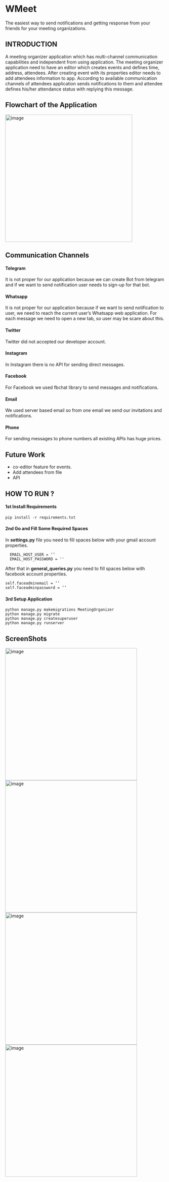 # WMeet 

The easiest way to send notifications and getting response from your friends for your meeting organizations. 

## INTRODUCTION

A meeting organizer application which has multi-channel communication capabilities and independent from using application. The meeting organizer application need to have an editor which creates events and defines time, address, attendees. After creating event with its properties editor needs to add attendees information to app. According to available communication channels of attendees application sends notifications to them and attendee defines his/her attendance status with replying this message.

## Flowchart of the Application

<img width="401" alt="image" src="https://user-images.githubusercontent.com/32219894/71528389-9c6ef180-28f0-11ea-8305-bb519764cdf9.png">

## Communication Channels 

#### Telegram
It is not proper for our application because we can create Bot from telegram and if we want to send notification user needs to sign-up for that bot.

#### Whatsapp 
It is not proper for our application because if we want to send notification to user, we need to reach the current user’s Whatsapp web application. For each message we need to open a new tab, so user may be scare about this.

#### Twitter 
Twitter did not accepted our developer account.

#### Instagram 
In Instagram there is no API for sending direct messages. 

#### Facebook
For Facebook we used fbchat library to send messages and notifications. 

#### Email 
We used server based email so from one email we send our invitations and notifications. 

#### Phone 
For sending messages to phone numbers all existing APIs has huge prices.



## Future Work

   - co-editor feature for events. 
   - Add attendees from file
   - API
   
## HOW TO RUN ?

#### 1st Install Requirements

    pip install -r requirements.txt


#### 2nd Go and Fill Some Required Spaces

In **settings.py** file you need to fill spaces below with your gmail account properties.

      EMAIL_HOST_USER = ‘’
      EMAIL_HOST_PASSWORD = ''
      
After that in **general_queries.py** you need to fill spaces below with facebook account properties.

    self.faceadminemail = ‘’
    self.faceadminpassword = ‘’


#### 3rd Setup Application 
    python manage.py makemigrations MeetingOrganizer 
    python manage.py migrate
    python manage.py createsuperuser
    python manage.py runserver
 
 
 ## ScreenShots
 
 <img width="416" alt="image" src="https://user-images.githubusercontent.com/32219894/71528580-94fc1800-28f1-11ea-85a3-90201c5dd226.png">
 
 <img width="416" alt="image" src="https://user-images.githubusercontent.com/32219894/71528588-9e858000-28f1-11ea-9199-e2a0b9f2b7c6.png">
 
 
 <img width="416" alt="image" src="https://user-images.githubusercontent.com/32219894/71528595-a7765180-28f1-11ea-8791-27eae6b4555c.png">


<img width="416" alt="image" src="https://user-images.githubusercontent.com/32219894/71528605-b3faaa00-28f1-11ea-9097-5528a11d3f39.png">
















